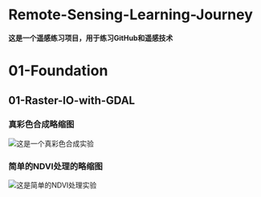 # Remote-Sensing-Learning-Journey
**这是一个遥感练习项目，用于练习GitHub和遥感技术**

# 01-Foundation
## 01-Raster-IO-with-GDAL
### 真彩色合成略缩图
![这是一个真彩色合成实验](/Remote-Sensing-Learning-Journey/01-Foundation/01-Raster-IO-with-GDAL/rough_thumbnail/True%20Color%20Composite%20Image.png) 
### 简单的NDVI处理的略缩图
![这是简单的NDVI处理实验](/Remote-Sensing-Learning-Journey/01-Foundation/01-Raster-IO-with-GDAL/rough_thumbnail/NDVI%20Image.png)